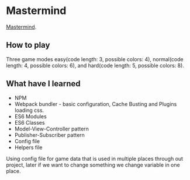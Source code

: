 # Mastermind

[Mastermind]().

## How to play

Three game modes easy(code length: 3, possible colors: 4), normal(code length: 4, possible colors: 6), and hard(code length: 5, possible colors: 8).

## What have I learned

- NPM
- Webpack bundler - basic configuration, Cache Busting and Plugins loading css.
- ES6 Modules
- ES6 Classes
- Model-View-Controller pattern
- Publisher-Subscriber pattern
- Config file
- Helpers file

Using config file for game data that is used in multiple places through out project, later if we want to change something we change variable in one place.
